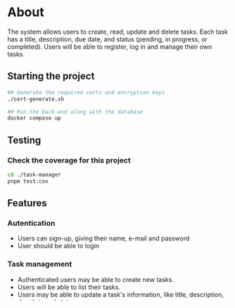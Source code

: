 # About

The system allows users to create, read, update and delete tasks. Each task has a title, description, due date, and status (pending, in progress, or completed). Users will be able to register, log in and manage their own tasks.

## Starting the project

```bash
## Generate the required certs and encryption keys
./cert-generate.sh 

## Run the back-end along with the database
docker compose up
```

## Testing

### Check the coverage for this project
```bash
cd ./task-manager
pnpm test:cov 
```

## Features

### Autentication
  * Users can sign-up, giving their name, e-mail and password
  * User should be able to login

### Task management

  * Authenticated users may be able to create new tasks.
  * Users will be able to list their tasks.
  * Users may be able to update a task's information, like title, description, due date and status.
  * Users may be able to delete existing tasks.

### Tasks filtering

  * Users may be able to filter their tasks with information like status, showing only finished tasks or in progress.

### Testes:

  * O candidato deve escrever testes unitários para garantir o bom funcionamento do sistema e a validação dos endpoints da API.


## Critérios de avaliação

* [x] Separação de responsabilidades: Divida seu código em módulos e camadas com responsabilidades claras. Isso facilita a compreensão e a manutenção do código.
* [x] Validação de dados: Realize validação adequada dos dados de entrada, tanto do lado do cliente como do servidor. Utilize bibliotecas de validação ou crie suas próprias funções de validação.
* [x] Tratamento de erros: Implemente um tratamento adequado de erros, retornando respostas de erro apropriadas e tratando exceções de forma adequada.
* [ ] Testes automatizados: Escreva testes automatizados, incluindo testes unitários, testes de integração e testes de API.
Documentação: explicação para construir o app localmente, histórico e workflow de git
* [x] Documentação: Utilizar técnicas para gerar documentação das rotas desenvolvidas. 
